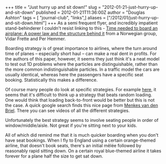 +++
title = "Just hurry up and sit down!"
slug = "2012-01-21-just-hurry-up-and-sit-down"
published = 2012-01-21T11:36:00Z
author = "Douglas Ashton"
tags = [ "journal-club", "links",]
aliases = ["/2012/01/just-hurry-up-and-sit-down.html"]
+++
As a semi frequent flyer, and incredibly impatient stand-behinderer I
couldn't resist linking to this - [Time needed to board an airplane: A
power law and the structure behind
it](http://link.aps.org/doi/10.1103/PhysRevE.85.011130) from a Norwegian
group, Vidar Frette and Per Hemmer.  
  
Boarding strategy is of great importance to airlines, where the turn
around time of planes – especially short haul – can make a real dent in
profits. For the authors of this paper, however, it seems they just
think it's a neat model to test out 1D problems where the particles are
distinguishable, rather than the more common indistinguishable
particles. In a traffic model the cars are usually identical, whereas
here the passengers have a specific seat booking. Statistically this
makes a difference.  
  
Of course many people do look at specific strategies. For example
[here](http://www.sciencedirect.com/science/article/pii/S0377221701002946),
it seems that it's difficult to think up a strategy that beats random
loading. One would think that loading back-to-front would be better but
this is not the case. A quick google search finds this nice page
from [Menkes van den
Briel](http://menkes76.com/projects/boarding/boarding.htm). There you
can see videos of all the different strategies.  
  
Unfortunately the best strategy seems to involve seating people in order
of window/middle/aisle. Not great if you're sitting next to your kids.  
  
All of which did remind me that it is much quicker boarding when you
don't have seat bookings. When I fly to England using a certain
orange-themed airline, that doesn't book seats, there's an initial mêlée
followed by reasonably rapid sitting down. On a certain royal
blue-themed airline it takes forever for a plane half the size to get
sat down.  
